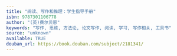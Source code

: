 ```yaml
---
title: "阅读、写作和推理：学生指导手册"
isbn: 9787301106778
author: "(英)费尔贝恩"
keywords: "写作, 思维, 方法论, 论文写作, 阅读, 学习, 写作相关, 工具书"
source: "unknown"
available: TRUE
douban_url: https://book.douban.com/subject/2181341/
---
```


